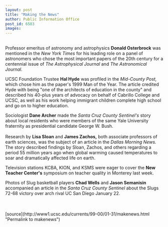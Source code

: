 ```yaml
---
layout: post
title: "Making the News"
author: Public Information Office
post_id: 6583
images:
---
```


<p>
  <br>
  Professor emeritus of astronomy and astrophysics <b>Donald Osterbrock</b> was mentioned in the <i>New York Times</i> for his leading role on a panel of astronomers who chose the most important papers of the 20th century for a centennial issue of <i>The Astrophysical Journal</i> and <i>The Astronomical Journal.</i>
</p>
<p>
  UCSC Foundation Trustee <b>Hal Hyde</b> was profiled in the <i>Mid-County Post,</i> which chose him as the paper's 1999 Man of the Year. The article credited Hyde with being "one of the architects of education in the county" and described his 40-plus years of advocacy on behalf of Cabrillo College and UCSC, as well as his work helping immigrant children complete high school and go on to higher education.
</p>
<p>
  Sociologist <b>Dane Archer</b> made the <i>Santa Cruz County Sentinel's</i> story about local residents who were members of the same Yale University fraternity as presidential candidate George W. Bush.<br>
  <br>
  Research by <b>Lisa Sloan</b> and <b>James Zachos,</b> both associate professors of earth sciences, was the subject of an article in the <i>Dallas Morning News.</i> The story described findings by Sloan, Zachos, and others regarding a period 55 million years ago when global warming caused temperatures to soar and dramatically affected life on earth.
</p>
<p>
  Television stations KCBA, KION, and KSMS were eager to cover the <b>New Teacher Center's</b> symposium on teacher quality in Monterey last week.
</p>
<p>
  Photos of Slug basketball players <b>Chad Wells</b> and <b>Jason Semanisin</b> accompanied an article in the <i>Santa Cruz County Sentinel</i> about the Slugs 72-68 victory over arch rival UC San Diego January 22.<br>
  <br>
  <br>
  <img align="bottom" alt=" " border="0" height="1" src="../../images/trans.gif" width="385">
</p>
[source](http://www1.ucsc.edu/currents/99-00/01-31/makenews.html "Permalink to makenews")

